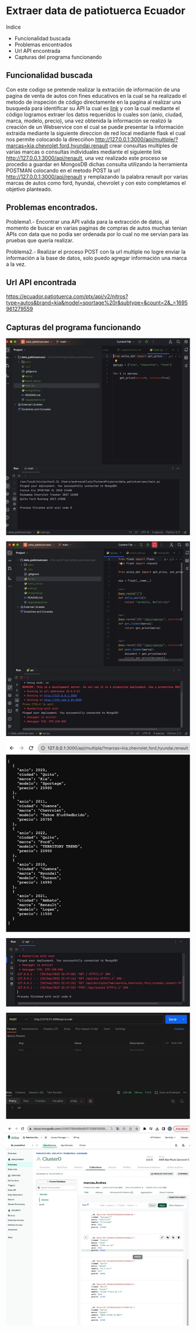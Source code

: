 # Extraer data de patiotuerca Ecuador

Indice
- Funcionalidad buscada
- Problemas encontrados
- Url API encontrada
- Capturas del programa funcionando


## Funcionalidad buscada

  Con este codigo se pretende realizar la extración de información de una pagina de venta de autos con fines educativos en la cual se ha realizado el metodo de inspeción de código directamente en la pagina al realizar una busqueda para identificar su API la cual es [link](https://ecuador.patiotuerca.com/ptx/api/v2/nitros?type=autos&brand=kia&model=sportage%20r&subtype=&count=2&_=1695961279559) y con la cual mediante el código logramos extraer los datos requeridos lo cuales son (anio, ciudad, marca, modelo, precio), una vez obtenida la información se realizó la creación de un Webservice con el cual se puede presentar la información extraida mediante la siguiente direccion de red local mediante flask el cual nos permite colocando la direcciñon <http://127.0.0.1:3000/api/multiple/?marcas=kia,chevrolet,ford,hyundai,renault> crear consultas multiples de varias marcas o consultas individuales mediante el siguiente link <http://127.0.0.1:3000/api/renault>, una vez realizado este proceso se procedio a guardar en MongosDB dichas consulta utilizando la herramienta POSTMAN colocando en el metodo POST la url <http://127.0.0.1:3000/api/renault> y remplazando la palabra renault por varias marcas de autos como ford, hyundai, chevrolet y con esto completamos el objetivo planteado.

## Problemas encontrados.

  Problema1.- Encontrar una API valida para la extracción de datos, al momento de buscar en varias paginas de compras de autos muchas tenian APIs con data que no podia ser ordenada por lo cual no me servian para las pruebas que queria realizar.
  
  Problema2.- Realizar el proceso POST con la url multiple no logre enviar la información a la base de datos, solo puedo agregar información una marca a la vez.

## Url API encontrada

<https://ecuador.patiotuerca.com/ptx/api/v2/nitros?type=autos&brand=kia&model=sportage%20r&subtype=&count=2&_=1695961279559>

## Capturas del programa funcionando

![Extracción de datos](imagenes/extract_datos.jpeg)

![Inicio de Web Service](imagenes/inicio_webservice.jpeg)

![Web service multiples marcas](imagenes/webservice_multiple.jpeg)

![Ping a Mongosbd](imagenes/pinged_mongos.jpeg)

![POSTMAN](imagenes/post.jpeg)

![Resgitros guarados en MongosDB](imagenes/registros_mongosdb.jpeg)
